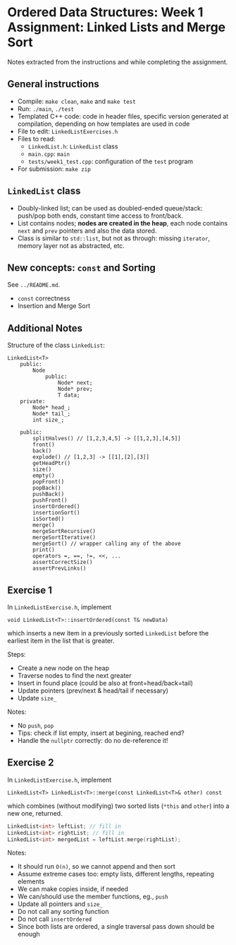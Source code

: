 # Ordered Data Structures: Week 1 Assignment: Linked Lists and Merge Sort

Notes extracted from the instructions and while completing the assignment.
## General instructions

- Compile: `make clean`, `make` and `make test`
- Run: `./main`, `./test`
- Templated C++ code: code in header files, specific version generated at compilation, depending on how templates are used in code
- File to edit: `LinkedListExercises.h`
- Files to read:
    - `LinkedList.h`: `LinkedList` class
    - `main.cpp`: `main`
    - `tests/week1_test.cpp`: configuration of the `test` program
- For submission: `make zip`

## `LinkedList` class

- Doubly-linked list; can be used as doubled-ended queue/stack: push/pop both ends, constant time access to front/back.
- List contains nodes; **nodes are created in the heap**, each node contains `next` and `prev` pointers and also the data stored.
- Class is similar to `std::list`, but not as through: missing `iterator`, memory layer not as abstracted, etc.

## New concepts: `const` and Sorting

See `../README.md`.

- `const` correctness
- Insertion and Merge Sort

## Additional Notes

Structure of the class `LinkedList`:

    LinkedList<T>
        public:
            Node
                public:
                    Node* next;
                    Node* prev;
                    T data;
        private:
            Node* head_;
            Node* tail_;
            int size_;

        public:
            splitHalves() // [1,2,3,4,5] -> [[1,2,3],[4,5]]
            front()
            back()
            explode() // [1,2,3] -> [[1],[2],[3]]
            getHeadPtr()
            size()
            empty()
            popFront()
            popBack()
            pushBack()
            pushFront()
            insertOrdered()
            insertionSort()
            isSorted()
            merge()
            mergeSortRecursive()
            mergeSortIterative()
            mergeSort() // wrapper calling any of the above
            print()
            operators =, ==, !=, <<, ...
            assertCorrectSize()
            assertPrevLinks()

## Exercise 1

In `LinkedListExercise.h`, implement

`void LinkedList<T>::insertOrdered(const T& newData)`

which inserts a new item in a previously sorted `LinkedList` before the earliest
item in the list that is greater.

Steps:
- Create a new node on the heap
- Traverse nodes to find the next greater
- Insert in found place (could be also at front=head/back=tail)
- Update pointers (prev/next & head/tail if necessary)
- Update `size_`

Notes:
- No `push`, `pop`
- Tips: check if list empty, insert at begining, reached end?
- Handle the `nullptr` correctly: do no de-reference it!

## Exercise 2

In `LinkedListExercise.h`, implement

`LinkedList<T> LinkedList<T>::merge(const LinkedList<T>& other) const`

which combines (without modifying) two sorted lists (`*this` and `other`) into a new one, returned.

```c++
LinkedList<int> leftList; // fill in
LinkedList<int> rightList; // fill in
LinkedList<int> mergedList = leftList.merge(rightList);
```

Notes:
- It should run `O(n)`, so we cannot append and then sort
- Assume extreme cases too: empty lists, different lengths, repeating elements
- We can make copies inside, if needed
- We can/should use the member functions, eg., `push`
- Update all pointers and `size_`
- Do not call any sorting function
- Do not call `insertOrdered`
- Since both lists are ordered, a single traversal pass down should be enough